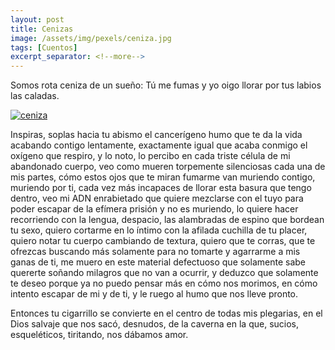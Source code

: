 ```yaml
---
layout: post
title: Cenizas
image: /assets/img/pexels/ceniza.jpg
tags: [Cuentos]
excerpt_separator: <!--more-->
---
```


Somos rota ceniza de un sueño: Tú me fumas y yo oigo llorar por tus labios las caladas.

<!--more-->

[![ceniza](/assets/img/pexels/ceniza.jpg)](/assets/img/pexels/ceniza.jpg)

Inspiras, soplas hacia tu abismo el cancerígeno humo que te da la vida acabando contigo lentamente, exactamente igual que acaba conmigo el oxígeno que respiro, y lo noto, lo percibo en cada triste célula de mi abandonado cuerpo, veo como mueren torpemente silenciosas cada una de mis partes, cómo estos ojos que te miran fumarme van muriendo contigo, muriendo por ti, cada vez más incapaces de llorar esta basura que tengo dentro, veo mi ADN enrabietado que quiere mezclarse con el tuyo para poder escapar de la efímera prisión y no es muriendo, lo quiere hacer recorriendo con la lengua, despacio, las alambradas de espino que bordean tu sexo, quiero cortarme en lo íntimo con la afilada cuchilla de tu placer, quiero notar tu cuerpo cambiando de textura, quiero que te corras, que te ofrezcas buscando más solamente para no tomarte y agarrarme a mis ganas de ti, me muero en este material defectuoso que solamente sabe quererte soñando milagros que no van a ocurrir, y deduzco que solamente te deseo porque ya no puedo pensar más en cómo nos morimos, en cómo intento escapar de mi y de ti, y le ruego al humo que nos lleve pronto.

Entonces tu cigarrillo se convierte en el centro de todas mis plegarias, en el Dios salvaje que nos sacó, desnudos, de la caverna en la que, sucios, esqueléticos, tiritando, nos dábamos amor.
